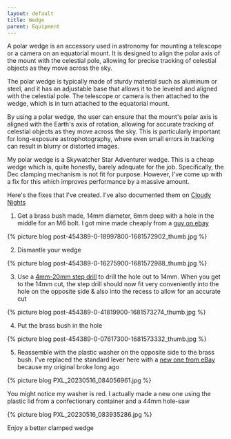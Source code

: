 ```yaml
---
layout: default
title: Wedge
parent: Equipment
---
```

A polar wedge is an accessory used in astronomy for mounting a telescope or a camera on an equatorial mount. It is designed to align the polar axis of the mount with the celestial pole, allowing for precise tracking of celestial objects as they move across the sky.

The polar wedge is typically made of sturdy material such as aluminum or steel, and it has an adjustable base that allows it to be leveled and aligned with the celestial pole. The telescope or camera is then attached to the wedge, which is in turn attached to the equatorial mount.

By using a polar wedge, the user can ensure that the mount's polar axis is aligned with the Earth's axis of rotation, allowing for accurate tracking of celestial objects as they move across the sky. This is particularly important for long-exposure astrophotography, where even small errors in tracking can result in blurry or distorted images.

My polar wedge is a Skywatcher Star Adventurer wedge. This is a cheap wedge which is, quite honestly, barely adequate for the job. Specifically, the Dec clamping mechanism is not fit for purpose. However, I've come up with a fix for this which improves performance by a massive amount.

Here's the fixes that I've created. I've also documented them on [Cloudy Nights](https://www.cloudynights.com/topic/872200-sky-watcher-star-adventurer-wedge-new-improvements/)

1) Get a brass bush made, 14mm diameter, 6mm deep with a hole in the middle for an M6 bolt. I got mine made cheaply from a [guy on ebay](https://www.ebay.co.uk/itm/324387002934)

{% picture blog post-454389-0-18997800-1681572902_thumb.jpg %}

2) Dismantle your wedge

{% picture blog post-454389-0-16275900-1681572988_thumb.jpg %}

3) Use a [4mm-20mm step drill](https://www.google.com/search?q=4mm-20mm+step+drill) to drill the hole out to 14mm. When you get to the 14mm cut, the step drill should now fit very conveniently into the hole on the opposite side & also into the recess to allow for an accurate cut

{% picture blog post-454389-0-41819900-1681573274_thumb.jpg %}

4) Put the brass bush in the hole

{% picture blog post-454389-0-07617300-1681573332_thumb.jpg %}

5) Reassemble with the plastic washer on the opposite side to the brass bush. I've replaced the standard lever here with a [new one from eBay](https://www.ebay.co.uk/itm/284947307108) because my original broke long ago

{% picture blog PXL_20230516_084056961.jpg %}

You might notice my washer is red. I actually made a new one using the plastic lid from a confectionary container and a 44mm hole-saw

{% picture blog PXL_20230516_083935286.jpg %}


Enjoy a better clamped wedge
